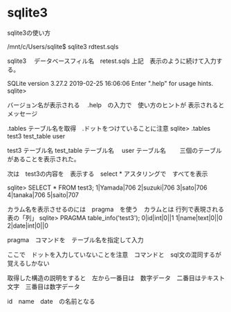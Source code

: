 # sqlite3
sqlite3の使い方


/mnt/c/Users/sqlite$ sqlite3 rdtest.sqls

sqlite3 　データベースフィル名　retest.sqls  上記　表示のように続けて入力する。




SQLite version 3.27.2 2019-02-25 16:06:06
Enter ".help" for usage hints.
sqlite>

バージョン名が表示される
　.help　の入力で　使い方のヒントが 表示されるとメッセージ

 .tables  テーブル名を取得　.ドットをつけていることに注意
sqlite> .tables
test3       test_table  user

test3 テーブル名       test_table テーブル名　  user テーブル名　　
三個のテーブルがあることを表示された。



次は　test3の内容を　表示する　select * アスタリングで　すべてを表示


sqlite>  SELECT * FROM test3;
1|Yamada|706
2|suzuki|706
3|sato|706
4|tanaka|706
5|saito|707

カラム名を表示させるのには　pragma　を使う　カラムとは 行列で表現される表の「列」
sqlite> PRAGMA table_info('test3');
0|id|int|0||1
1|name|text|0||0
2|date|int|0||0

pragma　コマンドを　テーブル名を指定して入力

ここで　ドットを入力していないことを注意　コマンドと　sql文の混同するが覚えるしかない

取得した構造の説明をすると　左から一番目は　数字データ　二番目はテキスト文字　三番目は数字データ　

id　name　date　の名前となる
